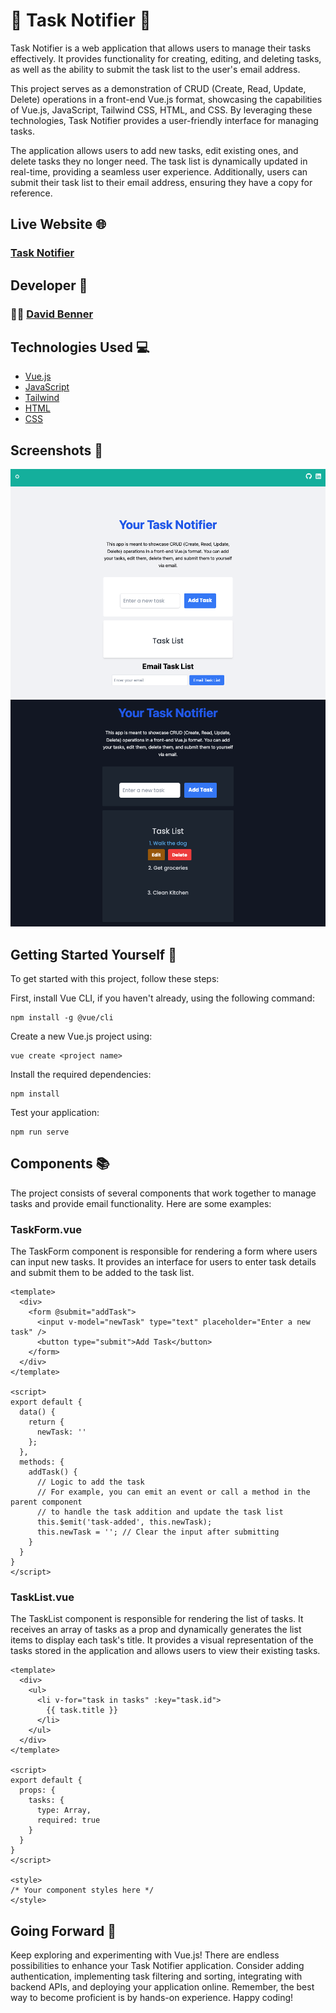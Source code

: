 # 📝 Task Notifier 📝

Task Notifier is a web application that allows users to manage their tasks effectively. It provides functionality for creating, editing, and deleting tasks, as well as the ability to submit the task list to the user's email address.

This project serves as a demonstration of CRUD (Create, Read, Update, Delete) operations in a front-end Vue.js format, showcasing the capabilities of Vue.js, JavaScript, Tailwind CSS, HTML, and CSS. By leveraging these technologies, Task Notifier provides a user-friendly interface for managing tasks.

The application allows users to add new tasks, edit existing ones, and delete tasks they no longer need. The task list is dynamically updated in real-time, providing a seamless user experience. Additionally, users can submit their task list to their email address, ensuring they have a copy for reference.

## Live Website 🌐

### [Task Notifier](https://task-notifier.vercel.app/)

## Developer 🤝

### 🧑‍💻 [David Benner](https://github.com/davebenner14)

## Technologies Used 💻

-   [Vue.js](https://vuejs.org/guide/introduction.html)
-   [JavaScript](https://developer.mozilla.org/en-US/docs/Web/JavaScript)
-   [Tailwind](https://tailwindcss.com/)
-   [HTML](https://developer.mozilla.org/en-US/docs/Web/HTML)
-   [CSS](https://developer.mozilla.org/en-US/docs/Web/CSS)


## Screenshots 📸

![Screenshot 1](Screenshots/Screenshot1.png)
![Screenshot 2](Screenshots/Screenshot2.png)

## Getting Started Yourself 🚀

To get started with this project, follow these steps:

First, install Vue CLI, if you haven't already, using the following command:

```
npm install -g @vue/cli
```

Create a new Vue.js project using:
```
vue create <project name>
```
Install the required dependencies:
```
npm install
```
Test your application:
```
npm run serve
```
## Components 📚

The project consists of several components that work together to manage tasks and provide email functionality. Here are some examples:

### TaskForm.vue
The TaskForm component is responsible for rendering a form where users can input new tasks. It provides an interface for users to enter task details and submit them to be added to the task list.

```
<template>
  <div>
    <form @submit="addTask">
      <input v-model="newTask" type="text" placeholder="Enter a new task" />
      <button type="submit">Add Task</button>
    </form>
  </div>
</template>

<script>
export default {
  data() {
    return {
      newTask: ''
    };
  },
  methods: {
    addTask() {
      // Logic to add the task
      // For example, you can emit an event or call a method in the parent component
      // to handle the task addition and update the task list
      this.$emit('task-added', this.newTask);
      this.newTask = ''; // Clear the input after submitting
    }
  }
}
</script>
```

### TaskList.vue
The TaskList component is responsible for rendering the list of tasks. It receives an array of tasks as a prop and dynamically generates the list items to display each task's title. It provides a visual representation of the tasks stored in the application and allows users to view their existing tasks.
```
<template>
  <div>
    <ul>
      <li v-for="task in tasks" :key="task.id">
        {{ task.title }}
      </li>
    </ul>
  </div>
</template>

<script>
export default {
  props: {
    tasks: {
      type: Array,
      required: true
    }
  }
}
</script>

<style>
/* Your component styles here */
</style>
```
## Going Forward 🚀
Keep exploring and experimenting with Vue.js! There are endless possibilities to enhance your Task Notifier application. Consider adding authentication, implementing task filtering and sorting, integrating with backend APIs, and deploying your application online. Remember, the best way to become proficient is by hands-on experience. Happy coding!